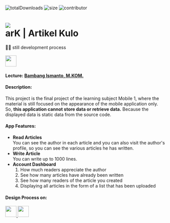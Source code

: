 ![totalDownloads](https://img.shields.io/github/downloads/naufal-yafi/ark_app/total?color=581AEA&style=flat-square) ![size](https://img.shields.io/github/repo-size/naufal-yafi/ark_app?color=581AEA&style=flat-square) ![contributor](https://img.shields.io/github/contributors/naufal-yafi/ark_app?color=581AEA&style=flat-square)

<h1> 
    <img src="https://user-images.githubusercontent.com/87789251/209808760-606cf8b4-9e30-4469-8a41-5a59a2eeae34.png">
    <br>
    arK | Artikel Kulo
</h1>

🧑‍💻 still development process <br><br>
<a href='#'><img src="https://img.shields.io/badge/Download APK-581AEA?style=for-the-badge&logo=android&logoColor=fafafa" height="35px"></a>

<h4>Lecture: <a href="https://www.instagram.com/bams.ismanto/">Bambang Ismanto, M.KOM.</a></h4>

<h4>Description:</h4>
<p>
This project is the final project of the learning subject Mobile 1, where the material is still focused on the appearance of the mobile application only. So, <strong>this application cannot store data or retrieve data.</strong> Because the displayed data is static data from the source code.
</p>

<h4>App Features:</h4>
<ul>
    <li><strong>Read Articles</strong>
        <br>
        You can see the author in each article and you can also visit the author's profile, so you can see the various articles he has written.
    </li>
    <li><strong>Write Article</strong><br>
        You can write up to 1000 lines.
    </li>
    <li><strong>Account Dashboard</strong>
        <br>
        <ol type='1'>
            <li>How much readers appreciate the author</li>
            <li>See how many articles have already been written</li>
            <li>See how many readers of the article you created</li>
            <li>Displaying all articles in the form of a list that has been uploaded</li>
        </ol>
    </li>
</ul>

<h4>Design Process on:</h4>
<a href="be.net/naufal-yafi">
    <img src="https://img.shields.io/badge/Behance-1769ff?style=for-the-badge&logo=behance&logoColor=white" height="35px">
</a>
<a href="medium.com/@muhammadnaufalyafi00">
    <img src="https://img.shields.io/badge/Medium-252525?style=for-the-badge&logo=medium&logoColor=white" height="35px">
</a>
